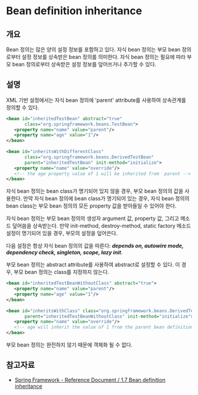 # Bean definition inheritance

## 개요

 Bean 정의는 많은 양의 설정 정보를 포함하고 있다. 자식 bean 정의는 부모 bean 정의로부터 설정 정보를 상속받은 bean 정의를 의미한다. 자식 bean 정의는 필요에 따라 부모 bean 정의로부터 상속받은 설정 정보를 덮어쓰거나 추가할 수 있다.

## 설명

 XML 기반 설정에서는 자식 bean 정의에 'parent' attribute를 사용하여 상속관계를 정의할 수 있다.

 ```xml
<bean id="inheritedTestBean" abstract="true"
        class="org.springframework.beans.TestBean">
    <property name="name" value="parent"/>
    <property name="age" value="1"/>
</bean>
 
<bean id="inheritsWithDifferentClass"
        class="org.springframework.beans.DerivedTestBean"
        parent="inheritedTestBean" init-method="initialize">
    <property name="name" value="override"/>
    <!-- the age property value of 1 will be inherited from  parent -->
</bean>
```

 자식 bean 정의는 bean class가 명기되어 있지 않을 경우, 부모 bean 정의의 값을 사용한다. 만약 자식 bean 정의에 bean class가 명기되어 있는 경우, 자식 bean 정의의 bean class는 부모 bean 정의의 모든 property 값을 받아들일 수 있어야 한다.

 자식 bean 정의는 부모 bean 정의의 생성자 argument 값, property 값, 그리고 메소드 덮어씀을 상속받는다. 만약 init-method, destroy-method, static factory 메소드 설정이 명기되어 있을 경우, 부모의 설정을 덮어쓴다.

 다음 설정은 항상 자식 bean 정의의 값을 따른다: ***depends on, autowire mode, dependency check, singleton, scope, lazy init***.

 부모 bean 정의는 abstract attribute를 사용하여 abstract로 설정할 수 있다. 이 경우, 부모 bean 정의는 class를 지정하지 않는다.

 ```xml
<bean id="inheritedTestBeanWithoutClass" abstract="true">
    <property name="name" value="parent"/>
    <property name="age" value="1"/>
</bean>
 
<bean id="inheritsWithClass" class="org.springframework.beans.DerivedTestBean"
        parent="inheritedTestBeanWithoutClass" init-method="initialize">
    <property name="name" value="override"/>
    <!-- age will inherit the value of 1 from the parent bean definition-->
</bean>
```

 부모 bean 정의는 완전하지 않기 때문에 객체화 될 수 없다.

## 참고자료

*   [Spring Framework - Reference Document / 1.7 Bean definition inheritance](https://docs.spring.io/spring-framework/docs/5.3.27/reference/html/core.html#beans-child-bean-definitions)